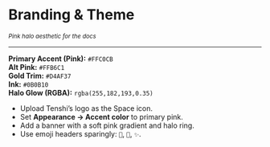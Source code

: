# Branding & Theme

<small><em>Pink halo aesthetic for the docs</em></small>

---

**Primary Accent (Pink):** `#FFC0CB`  
**Alt Pink:** `#FFB6C1`  
**Gold Trim:** `#D4AF37`  
**Ink:** `#0B0B10`  
**Halo Glow (RGBA):** `rgba(255,182,193,0.35)`

- Upload Tenshi’s logo as the Space icon.
- Set **Appearance → Accent color** to primary pink.
- Add a banner with a soft pink gradient and halo ring.
- Use emoji headers sparingly: `🌸`, `👼`, `✨`.

